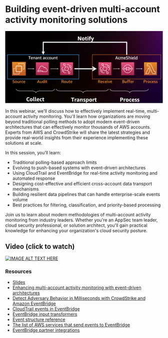 # Building event-driven multi-account activity monitoring solutions

![](./logo.png)

In this webinar, we'll discuss how to effectively implement real-time, multi-account activity monitoring. You'll learn how organizations are moving beyond traditional polling methods to adopt modern event-driven architectures that can effectively monitor thousands of AWS accounts. Experts from AWS and CrowdStrike will share the latest strategies and provide real-world insights from their experience implementing these solutions at scale.

In this session, you’ll learn:

* Traditional polling-based approach limits
* Evolving to push-based systems with event-driven architectures
* Using CloudTrail and EventBridge for real-time activity monitoring and automated response
* Designing cost-effective and efficient cross-account data transport mechanisms
* Building resilient data pipelines that can handle enterprise-scale events volume
* Best practices for filtering, classification, and priority-based processing

Join us to learn about modern methodologies of multi-account activity monitoring from industry leaders. Whether you're an AppSec team leader, cloud security professional, or solution architect, you'll gain practical knowledge for enhancing your organization's cloud security posture.

## Video (click to watch)
[![IMAGE ALT TEXT HERE](https://img.youtube.com/vi/TBD/0.jpg)](https://www.youtube.com/watch?v=TBD)

### Resources

* [Slides](./modernizing-cloud-security-with-event-driven-architectures.pdf?raw=true)
* [Enhancing multi-account activity monitoring with event-driven architectures](https://aws.amazon.com/blogs/compute/enhancing-multi-account-activity-monitoring-with-event-driven-architectures/)
* [Detect Adversary Behavior in Milliseconds with CrowdStrike and Amazon EventBridge](https://aws.amazon.com/blogs/architecture/detect-adversary-behavior-in-seconds-with-crowdstrike-and-amazon-eventbridge)
* [CloudTrail events in EventBridge](https://docs.aws.amazon.com/eventbridge/latest/userguide/eb-service-event-cloudtrail.html)
* [EventBridge input transformers](https://docs.aws.amazon.com/eventbridge/latest/userguide/eb-transform-target-input.html)
* [Event structure reference](https://docs.aws.amazon.com/eventbridge/latest/ref/welcome.html)
* [The list of AWS services that send events to EventBridge](https://docs.aws.amazon.com/eventbridge/latest/ref/events.html)
* [EventBridge partner integrations](https://docs.aws.amazon.com/eventbridge/latest/userguide/eb-saas.html)







